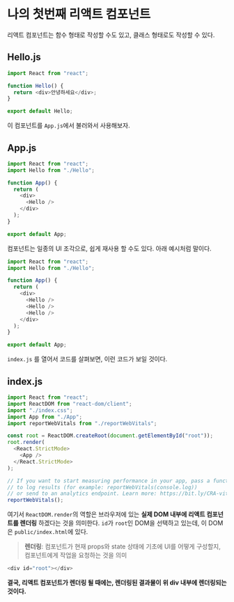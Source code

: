 # 나의 첫번째 리액트 컴포넌트

리액트 컴포넌트는 함수 형태로 작성할 수도 있고, 클래스 형태로도 작성할 수 있다.

## Hello.js

```javascript
import React from "react";

function Hello() {
  return <div>안녕하세요</div>;
}

export default Hello;
```

이 컴포넌트를 `App.js`에서 불러와서 사용해보자.

## App.js

```javascript
import React from "react";
import Hello from "./Hello";

function App() {
  return (
    <div>
      <Hello />
    </div>
  );
}

export default App;
```

컴포넌트는 일종의 UI 조각으로, 쉽게 재사용 할 수도 있다. 아래 예시처럼 말이다.

```javascript
import React from "react";
import Hello from "./Hello";

function App() {
  return (
    <div>
      <Hello />
      <Hello />
      <Hello />
    </div>
  );
}

export default App;
```

`index.js` 를 열어서 코드를 살펴보면, 이런 코드가 보일 것이다.

## index.js

```javascript
import React from "react";
import ReactDOM from "react-dom/client";
import "./index.css";
import App from "./App";
import reportWebVitals from "./reportWebVitals";

const root = ReactDOM.createRoot(document.getElementById("root"));
root.render(
  <React.StrictMode>
    <App />
  </React.StrictMode>
);

// If you want to start measuring performance in your app, pass a function
// to log results (for example: reportWebVitals(console.log))
// or send to an analytics endpoint. Learn more: https://bit.ly/CRA-vitals
reportWebVitals();
```

여기서 `ReactDOM.render`의 역할은 브라우저에 있는 **실제 DOM 내부에 리액트 컴포넌트를 렌더링** 하겠다는 것을 의미한다. `id`가 `root`인 DOM을 선택하고 있는데, 이 DOM은 `public/index.html`에 있다.

> **렌더링**: 컴포넌트가 현재 props와 state 상태에 기초에 UI를 어떻게 구성할지, 컴포넌트에게 작업을 요청하는 것을 의미

```javascript
<div id="root"></div>
```

**결국, 리액트 컴포넌트가 렌더링 될 때에는, 렌더링된 결과물이 위 div 내부에 렌더링되는 것이다.**
